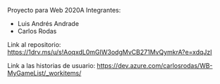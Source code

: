 Proyecto para Web 2020A
Integrantes:
- Luis Andrés Andrade
- Carlos Rodas

Link al repositorio:
https://1drv.ms/u/s!AoqxdL0mGIW3odgMvCB271MvQymkrA?e=xdqJzI

Link a las historias de usuario:
https://dev.azure.com/carlosrodas/WB-MyGameList/_workitems/